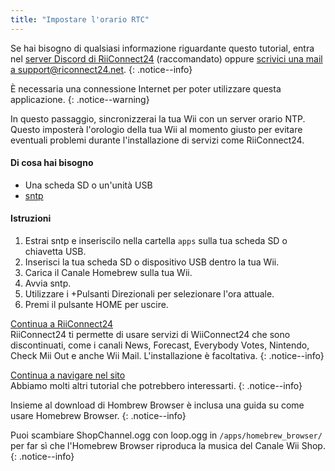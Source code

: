 ```yaml
---
title: "Impostare l'orario RTC"
---
```


Se hai bisogno di qualsiasi informazione riguardante questo tutorial, entra nel [server Discord di RiiConnect24](https://discord.gg/rc24) (raccomandato) oppure [scrivici una mail a support@riconnect24.net](mailto:support@riiconnect24.net).
{: .notice--info}

È necessaria una connessione Internet per poter utilizzare questa applicazione.
{: .notice--warning}

In questo passaggio, sincronizzerai la tua Wii con un server orario NTP. Questo imposterà l'orologio della tua Wii al momento giusto per evitare eventuali problemi durante l'installazione di servizi come RiiConnect24.

#### Di cosa hai bisogno
* Una scheda SD o un'unità USB
* [sntp](https://hbb1.oscwii.org/hbb/sntp/sntp.zip)

#### Istruzioni

1. Estrai sntp e inseriscilo nella cartella `apps` sulla tua scheda SD o chiavetta USB.
2. Inserisci la tua scheda SD o dispositivo USB dentro la tua Wii.
3. Carica il Canale Homebrew sulla tua Wii.
4. Avvia sntp.
5. Utilizzare i +Pulsanti Direzionali per selezionare l'ora attuale.
6. Premi il pulsante HOME per uscire.

[Continua a RiiConnect24](riiconnect24)<br> RiiConnect24 ti permette di usare servizi di WiiConnect24 che sono discontinuati, come i canali News, Forecast, Everybody Votes, Nintendo, Check Mii Out e anche Wii Mail. L'installazione è facoltativa.
{: .notice--info}

[Continua a navigare nel sito](site-navigation)<br> Abbiamo molti altri tutorial che potrebbero interessarti.
{: .notice--info}

Insieme al download di Hombrew Browser è inclusa una guida su come usare Homebrew Browser.
{: .notice--info}

Puoi scambiare ShopChannel.ogg con loop.ogg in `/apps/homebrew_browser/` per far sì che l'Homebrew Browser riproduca la musica del Canale Wii Shop.
{: .notice--info}
